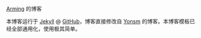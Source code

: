 [Arming](http://mrmign.github.io) 的博客

本博客运行于 [Jekyll](http://jekyllrb.com) @ [GitHub](http://github.com/Yonsm/NET)，博客直接修改自 [Yonsm](http://yonsm.net/) 的博客。本博客模板已经全部通用化，使用极其简单。


